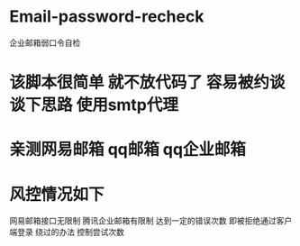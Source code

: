 # Email-password-recheck
企业邮箱弱口令自检
# 该脚本很简单 就不放代码了 容易被约谈 谈下思路 使用smtp代理
# 亲测网易邮箱 qq邮箱 qq企业邮箱
# 风控情况如下
网易邮箱接口无限制
腾讯企业邮箱有限制 达到一定的错误次数 即被拒绝通过客户端登录 绕过的办法 控制尝试次数


